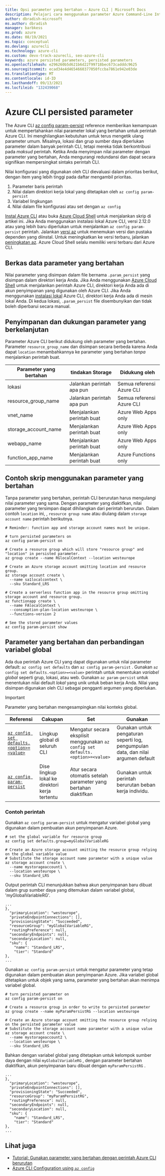 ```yaml
---
title: Opsi parameter yang bertahan – Azure CLI | Microsoft Docs
description: Pelajari cara menggunakan parameter Azure Command-Line Interface (CLI) untuk menyimpan nilai parameter lokal yang dapat digunakan kembali untuk perintah Azure CLI.
author: dbradish-microsoft
ms.author: dbradish
manager: barbkess
ms.prod: azure
ms.date: 08/19/2021
ms.topic: conceptual
ms.devlang: azurecli
ms.technology: azure-cli
ms.custom: devx-track-azurecli, seo-azure-cli
keywords: azure persisted parameters, persisted parameters
ms.openlocfilehash: e296260b5d621b6d22f99718bec673cadddc9625
ms.sourcegitcommit: ecad34e4d4654660377050fccba7861e942e03de
ms.translationtype: MT
ms.contentlocale: id-ID
ms.lasthandoff: 09/13/2021
ms.locfileid: "132439068"
---
```

# <a name="azure-cli-persisted-parameter"></a>Azure CLI persisted parameter

The Azure CLI [az config param-persist](/cli/azure/config/param-persist) reference memberikan kemampuan untuk mempertahankan nilai parameter lokal yang bertahan untuk perintah Azure CLI.  Ini menghilangkan kebutuhan untuk terus mengetik ulang parameter umum. Misalnya, lokasi dan grup sumber daya diperlukan parameter dalam banyak perintah CLI, tetapi mereka tidak berkontribusi pada _maksud_ perintah.  Ketika Anda menyimpan nilai parameter dengan parameter yang bertahan, Anda mengurangi redundansi dan dapat secara signifikan mempersingkat sintaks perintah CLI.

Nilai konfigurasi yang digunakan oleh CLI dievaluasi dalam prioritas berikut, dengan item yang lebih tinggi pada daftar mengambil prioritas.

1. Parameter baris perintah
1. Nilai dalam direktori kerja lokal yang ditetapkan oleh `az config param-persist`
1. Variabel lingkungan
1. Nilai dalam file konfigurasi atau set dengan `az config`

[Instal Azure CLI](install-azure-cli.md) atau buka [Azure Cloud Shell](https://shell.azure.com) untuk menjalankan skrip di artikel ini.  Jika Anda menggunakan instalasi lokal Azure CLI, versi 2.12.0 atau yang lebih baru diperlukan untuk menjalankan `az config param-persist` perintah.  Jalankan [versi az](/cli/azure/reference-index#az_version) untuk menemukan versi dan pustaka dependen yang diinstal. Untuk meningkatkan ke versi terbaru, jalankan [peningkatan az](/cli/azure/reference-index#az_upgrade).  Azure Cloud Shell selalu memiliki versi terbaru dari Azure CLI.

## <a name="persisted-parameter-data-file"></a>Berkas data parameter yang bertahan

Nilai parameter yang disimpan dalam file bernama `.param_persist` yang disimpan dalam direktori kerja Anda.  Jika Anda menggunakan [Azure Cloud Shell](https://shell.azure.com) untuk menjalankan perintah Azure CLI, direktori kerja Anda ada di akun penyimpanan yang digunakan oleh Azure CLI.  Jika Anda menggunakan [instalasi lokal](install-azure-cli.md) Azure CLI, direktori kerja Anda ada di mesin lokal Anda.  Di kedua lokasi, `.param_persist` file disembunyikan dan tidak boleh diperbarui secara manual.

## <a name="persisted-parameter-storage-and-support"></a>Penyimpanan dan dukungan parameter yang berkelanjutan

Parameter Azure CLI berikut didukung oleh parameter yang bertahan.  Parameter `resource_group_name` dan disimpan secara berbeda karena Anda dapat `location` menambahkannya ke parameter yang bertahan _tanpa_ menjalankan perintah buat.

| Parameter yang bertahan | tindakan Storage | Didukung oleh
|-|-|-|
| lokasi | Jalankan perintah apa pun | Semua referensi Azure CLI
| resource_group_name | Jalankan perintah apa pun | Semua referensi Azure CLI
| vnet_name | Menjalankan perintah buat | Azure Web Apps only
| storage_account_name | Menjalankan perintah buat |  Azure Web Apps only
| webapp_name | Menjalankan perintah buat | Azure Web Apps only
| function_app_name | Menjalankan perintah buat | Azure Functions only

## <a name="sample-script-using-persisted-parameters"></a>Contoh skrip menggunakan parameter yang bertahan

Tanpa parameter yang bertahan, perintah CLI berurutan harus mengulangi nilai parameter yang sama.  Dengan parameter yang diaktifkan, nilai parameter yang tersimpan dapat dihilangkan dari perintah berurutan.  Dalam contoh `location` ini, , `resource group name` atau diulang dalam `storage account name` perintah berikutnya.

```azurecli
# Reminder: function app and storage account names must be unique.

# turn persisted parameters on
az config param-persist on

# Create a resource group which will store "resource group" and "location" in persisted parameter.
az group create --name RGlocalContext --location westeurope

# Create an Azure storage account omitting location and resource group.
az storage account create \
  --name sa1localcontext \
  --sku Standard_LRS

# Create a serverless function app in the resource group omitting storage account and resource group.
az functionapp create \
  --name FAlocalContext \
  --consumption-plan-location westeurope \
  --functions-version 2

# See the stored parameter values
az config param-persist show
```

## <a name="persisted-parameter-and-global-variable-comparison"></a>Parameter yang bertahan dan perbandingan variabel global

Ada dua perintah Azure CLI yang dapat digunakan untuk nilai parameter default: `az config set defaults` dan `az config param-persist` .  Gunakan `az config set defaults.<option>=<value>` perintah untuk menentukan _variabel global_ seperti grup, lokasi, atau web. Gunakan `az param-persist` untuk menentukan nilai default _lokal_ yang unik untuk beban kerja Anda.  Nilai yang disimpan digunakan oleh CLI sebagai pengganti argumen yang diperlukan.

> [!Important]
> Parameter yang bertahan mengesampingkan nilai konteks global.
>

| Referensi | Cakupan | Set | Gunakan 
|-|-|-|-|
[`az config set defaults.<option>=<value>`](/cli/azure/config) | Lingkup global di seluruh CLI | Mengatur secara eksplisit menggunakan `az config set defaults.<option>=<value>` | Gunakan untuk pengaturan seperti log, pengumpulan data, dan nilai argumen default
[`az config param-persist`](/cli/azure/config/param-persist) | Dise lingkup lokal ke direktori kerja tertentu | Atur secara otomatis setelah parameter yang bertahan diaktifkan | Gunakan untuk perintah berurutan beban kerja individu.

### <a name="command-examples"></a>Contoh perintah

Gunakan `az config param-persist` untuk mengatur variabel global yang digunakan dalam pembuatan akun penyimpanan Azure.

```azurecli
# set the global variable for resource group
az config set defaults.group=myGlobalVariableRG

# Create an Azure storage account omitting the resource group relying on the global variable value
# Substitute the storage account name parameter with a unique value
az storage account create \
  --name mystorageaccount1 \
  --location westeurope \
  --sku Standard_LRS
```

Output perintah CLI menunjukkan bahwa akun penyimpanan baru dibuat dalam grup sumber daya yang ditemukan dalam variabel global, 'myGlobalVariableRG'.

```output
...
},
  "primaryLocation": "westeurope",
  "privateEndpointConnections": [],
  "provisioningState": "Succeeded",
  "resourceGroup": "myGlobalVariableRG",
  "routingPreference": null,
  "secondaryEndpoints": null,
  "secondaryLocation": null,
  "sku": {
    "name": "Standard_LRS",
    "tier": "Standard"
},
...
```

Gunakan `az config param-persist` untuk mengatur parameter yang tetap digunakan dalam pembuatan akun penyimpanan Azure.  Jika variabel global ditetapkan untuk objek yang sama, parameter yang bertahan akan menimpa variabel global.

```azurecli
# turn persisted parameter on
az config param-persist on

# Create a resource group in order to write to persisted parameter
az group create --name myParamPersistRG --location westeurope

# Create an Azure storage account omitting the resource group relying on the persisted parameter value
# Substitute the storage account name parameter with a unique value
az storage account create \
  --name mystorageaccount2 \
  --location westeurope \
  --sku Standard_LRS
```

Bahkan dengan variabel global yang ditetapkan untuk kelompok sumber daya dengan nilai `myGlobalVariableRG` , dengan parameter bertahan diaktifkan, akun penyimpanan baru dibuat dengan `myParamPersistRG` .

```output
...
},
  "primaryLocation": "westeurope",
  "privateEndpointConnections": [],
  "provisioningState": "Succeeded",
  "resourceGroup": "myParamPersistRG",
  "routingPreference": null,
  "secondaryEndpoints": null,
  "secondaryLocation": null,
  "sku": {
    "name": "Standard_LRS",
    "tier": "Standard"
},
...
```

## <a name="see-also"></a>Lihat juga

* [Tutorial: Gunakan parameter yang bertahan dengan perintah Azure CLI berurutan](param-persist-tutorial.md)
* [Azure CLI Configuration using `az config`](azure-cli-configuration.md)
